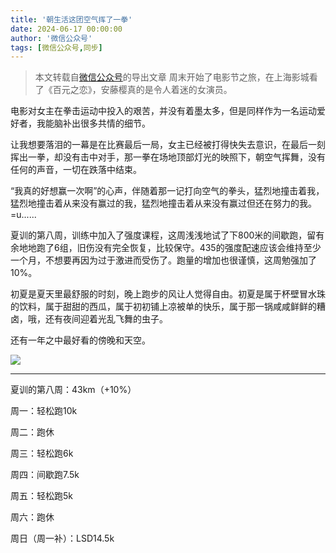 ```yaml
---
title: '朝生活这团空气挥了一拳'
date: 2024-06-17 00:00:00
author: '微信公众号'
tags: [微信公众号,同步]
---
```


> 本文转载自[微信公众号](https://mp.weixin.qq.com/)的导出文章
周末开始了电影节之旅，在上海影城看了《百元之恋》，安藤樱真的是令人着迷的女演员。

电影对女主在拳击运动中投入的艰苦，并没有着墨太多，但是同样作为一名运动爱好者，我能脑补出很多共情的细节。

让我想要落泪的一幕是在比赛最后一局，女主已经被打得快失去意识，在最后一刻挥出一拳，却没有击中对手，那一拳在场地顶部灯光的映照下，朝空气挥舞，没有任何的声音，一切在跌落中结束。

“我真的好想赢一次啊”的心声，伴随着那一记打向空气的拳头，猛烈地撞击着我，猛烈地撞击着从来没有赢过的我，猛烈地撞击着从来没有赢过但还在努力的我。=u......

夏训的第八周，训练中加入了强度课程，这周浅浅地试了下800米的间歇跑，留有余地地跑了6组，旧伤没有完全恢复，比较保守。435的强度配速应该会维持至少一个月，不想要再因为过于激进而受伤了。跑量的增加也很谨慎，这周勉强加了10%。

初夏是夏天里最舒服的时刻，晚上跑步的风让人觉得自由。初夏是属于杯壁冒水珠的饮料，属于甜甜的西瓜，属于初初铺上凉被单的快乐，属于那一锅咸咸鲜鲜的糟卤，哦，还有夜间迎着光乱飞舞的虫子。

还有一年之中最好看的傍晚和天空。

![](./assets/17556660410350.6344082933416489.jpeg)

---

夏训的第八周：43km（+10%）

周一：轻松跑10k

周二：跑休

周三：轻松跑6k

周四：间歇跑7.5k

周五：轻松跑5k

周六：跑休

周日（周一补）：LSD14.5k